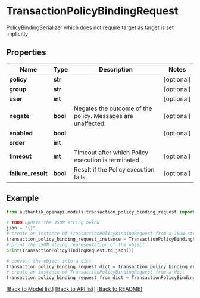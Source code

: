 # TransactionPolicyBindingRequest

PolicyBindingSerializer which does not require target as target is set implicitly

## Properties

Name | Type | Description | Notes
------------ | ------------- | ------------- | -------------
**policy** | **str** |  | [optional] 
**group** | **str** |  | [optional] 
**user** | **int** |  | [optional] 
**negate** | **bool** | Negates the outcome of the policy. Messages are unaffected. | [optional] 
**enabled** | **bool** |  | [optional] 
**order** | **int** |  | 
**timeout** | **int** | Timeout after which Policy execution is terminated. | [optional] 
**failure_result** | **bool** | Result if the Policy execution fails. | [optional] 

## Example

```python
from authentik_openapi.models.transaction_policy_binding_request import TransactionPolicyBindingRequest

# TODO update the JSON string below
json = "{}"
# create an instance of TransactionPolicyBindingRequest from a JSON string
transaction_policy_binding_request_instance = TransactionPolicyBindingRequest.from_json(json)
# print the JSON string representation of the object
print(TransactionPolicyBindingRequest.to_json())

# convert the object into a dict
transaction_policy_binding_request_dict = transaction_policy_binding_request_instance.to_dict()
# create an instance of TransactionPolicyBindingRequest from a dict
transaction_policy_binding_request_from_dict = TransactionPolicyBindingRequest.from_dict(transaction_policy_binding_request_dict)
```
[[Back to Model list]](../README.md#documentation-for-models) [[Back to API list]](../README.md#documentation-for-api-endpoints) [[Back to README]](../README.md)


